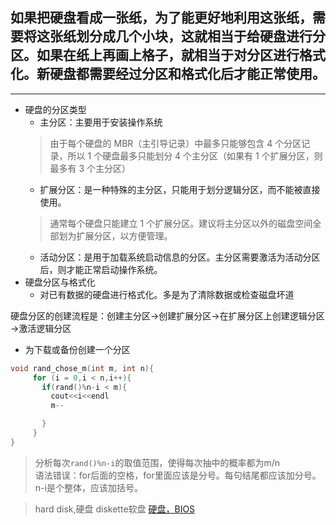 

如果把硬盘看成一张纸，为了能更好地利用这张纸，需要将这张纸划分成几个小块，这就相当于给硬盘进行分区。如果在纸上再画上格子，就相当于对分区进行格式化。新硬盘都需要经过分区和格式化后才能正常使用。
---
---
- 硬盘的分区类型
   - 主分区：主要用于安装操作系统
   > 由于每个硬盘的 MBR（主引导记录）中最多只能够包含 4 个分区记录，所以 1 个硬盘最多只能划分 4 个主分区（如果有 1 个扩展分区，则最多有 3 个主分区）
   -  扩展分区：是一种特殊的主分区，只能用于划分逻辑分区，而不能被直接使用。
   > 通常每个硬盘只能建立 1 个扩展分区。建议将主分区以外的磁盘空间全部划为扩展分区，以方便管理。
   - 活动分区：是用于加载系统启动信息的分区。主分区需要激活为活动分区后，则才能正常启动操作系统。
-  硬盘分区与格式化  
   - 对已有数据的硬盘进行格式化。多是为了清除数据或检查磁盘坏道

硬盘分区的创建流程是：创建主分区→创建扩展分区→在扩展分区上创建逻辑分区→激活逻辑分区
- 为下载或备份创建一个分区

```c
void rand_chose_m(int m, int n){
     for (i = 0,i < n,i++){
       if(rand()%n-i < m){
         cout<<i<<endl
         m--

       }
     }
}


```
> 分析每次`rand()%n-i`的取值范围，使得每次抽中的概率都为m/n  
语法错误：for后面的空格，for里面应该是分号。每句结尾都应该加分号。n-i是个整体，应该加括号。




> hard disk,硬盘 diskette软盘
[硬盘，BIOS](https://blog.csdn.net/liujiuxiaoshitou/article/details/69042665)

